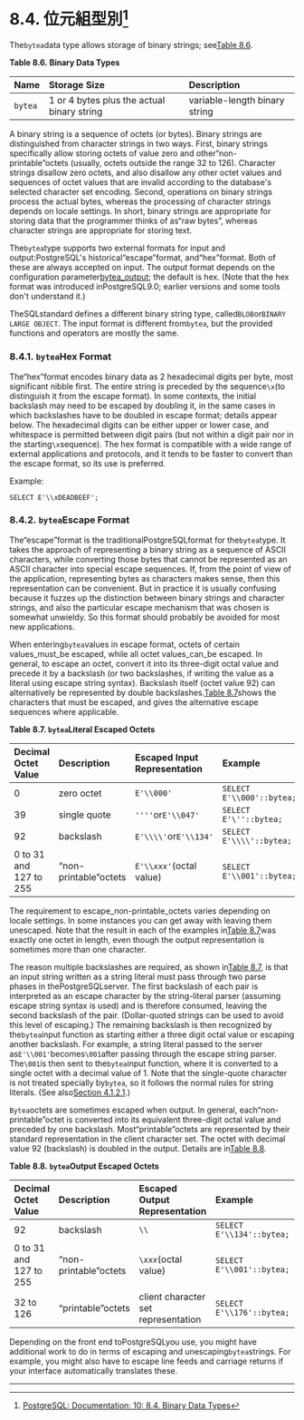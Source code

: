 # 8.4. 位元組型別[^1]

The`bytea`data type allows storage of binary strings; see[Table 8.6](https://www.postgresql.org/docs/10/static/datatype-binary.html#datatype-binary-table).

**Table 8.6. Binary Data Types**

| Name | Storage Size | Description |
| :--- | :--- | :--- |
| `bytea` | 1 or 4 bytes plus the actual binary string | variable-length binary string |

  


A binary string is a sequence of octets \(or bytes\). Binary strings are distinguished from character strings in two ways. First, binary strings specifically allow storing octets of value zero and other“non-printable”octets \(usually, octets outside the range 32 to 126\). Character strings disallow zero octets, and also disallow any other octet values and sequences of octet values that are invalid according to the database's selected character set encoding. Second, operations on binary strings process the actual bytes, whereas the processing of character strings depends on locale settings. In short, binary strings are appropriate for storing data that the programmer thinks of as“raw bytes”, whereas character strings are appropriate for storing text.

The`bytea`type supports two external formats for input and output:PostgreSQL's historical“escape”format, and“hex”format. Both of these are always accepted on input. The output format depends on the configuration parameter[bytea\_output](https://www.postgresql.org/docs/10/static/runtime-config-client.html#guc-bytea-output); the default is hex. \(Note that the hex format was introduced inPostgreSQL9.0; earlier versions and some tools don't understand it.\)

TheSQLstandard defines a different binary string type, called`BLOB`or`BINARY LARGE OBJECT`. The input format is different from`bytea`, but the provided functions and operators are mostly the same.

### 8.4.1. `bytea`Hex Format

The“hex”format encodes binary data as 2 hexadecimal digits per byte, most significant nibble first. The entire string is preceded by the sequence`\x`\(to distinguish it from the escape format\). In some contexts, the initial backslash may need to be escaped by doubling it, in the same cases in which backslashes have to be doubled in escape format; details appear below. The hexadecimal digits can be either upper or lower case, and whitespace is permitted between digit pairs \(but not within a digit pair nor in the starting`\x`sequence\). The hex format is compatible with a wide range of external applications and protocols, and it tends to be faster to convert than the escape format, so its use is preferred.

Example:

```
SELECT E'\\xDEADBEEF';

```

### 8.4.2. `bytea`Escape Format

The“escape”format is the traditionalPostgreSQLformat for the`bytea`type. It takes the approach of representing a binary string as a sequence of ASCII characters, while converting those bytes that cannot be represented as an ASCII character into special escape sequences. If, from the point of view of the application, representing bytes as characters makes sense, then this representation can be convenient. But in practice it is usually confusing because it fuzzes up the distinction between binary strings and character strings, and also the particular escape mechanism that was chosen is somewhat unwieldy. So this format should probably be avoided for most new applications.

When entering`bytea`values in escape format, octets of certain values_must_be escaped, while all octet values_can_be escaped. In general, to escape an octet, convert it into its three-digit octal value and precede it by a backslash \(or two backslashes, if writing the value as a literal using escape string syntax\). Backslash itself \(octet value 92\) can alternatively be represented by double backslashes.[Table 8.7](https://www.postgresql.org/docs/10/static/datatype-binary.html#datatype-binary-sqlesc)shows the characters that must be escaped, and gives the alternative escape sequences where applicable.

**Table 8.7. `bytea`Literal Escaped Octets**

| Decimal Octet Value | Description | Escaped Input Representation | Example | Output Representation |
| :--- | :--- | :--- | :--- | :--- |
| 0 | zero octet | `E'\\000'` | `SELECT E'\\000'::bytea;` | `\000` |
| 39 | single quote | `''''`or`E'\\047'` | `SELECT E'\''::bytea;` | `'` |
| 92 | backslash | `E'\\\\'`or`E'\\134'` | `SELECT E'\\\\'::bytea;` | `\\` |
| 0 to 31 and 127 to 255 | “non-printable”octets | `E'\\`_`xxx'`_\(octal value\) | `SELECT E'\\001'::bytea;` | `\001` |

  


The requirement to escape_non-printable_octets varies depending on locale settings. In some instances you can get away with leaving them unescaped. Note that the result in each of the examples in[Table 8.7](https://www.postgresql.org/docs/10/static/datatype-binary.html#datatype-binary-sqlesc)was exactly one octet in length, even though the output representation is sometimes more than one character.

The reason multiple backslashes are required, as shown in[Table 8.7](https://www.postgresql.org/docs/10/static/datatype-binary.html#datatype-binary-sqlesc), is that an input string written as a string literal must pass through two parse phases in thePostgreSQLserver. The first backslash of each pair is interpreted as an escape character by the string-literal parser \(assuming escape string syntax is used\) and is therefore consumed, leaving the second backslash of the pair. \(Dollar-quoted strings can be used to avoid this level of escaping.\) The remaining backslash is then recognized by the`bytea`input function as starting either a three digit octal value or escaping another backslash. For example, a string literal passed to the server as`E'\\001'`becomes`\001`after passing through the escape string parser. The`\001`is then sent to the`bytea`input function, where it is converted to a single octet with a decimal value of 1. Note that the single-quote character is not treated specially by`bytea`, so it follows the normal rules for string literals. \(See also[Section 4.1.2.1](https://www.postgresql.org/docs/10/static/sql-syntax-lexical.html#sql-syntax-strings).\)

`Bytea`octets are sometimes escaped when output. In general, each“non-printable”octet is converted into its equivalent three-digit octal value and preceded by one backslash. Most“printable”octets are represented by their standard representation in the client character set. The octet with decimal value 92 \(backslash\) is doubled in the output. Details are in[Table 8.8](https://www.postgresql.org/docs/10/static/datatype-binary.html#datatype-binary-resesc).

**Table 8.8. `bytea`Output Escaped Octets**

| Decimal Octet Value | Description | Escaped Output Representation | Example | Output Result |
| :--- | :--- | :--- | :--- | :--- |
| 92 | backslash | `\\` | `SELECT E'\\134'::bytea;` | `\\` |
| 0 to 31 and 127 to 255 | “non-printable”octets | `\`_`xxx`_\(octal value\) | `SELECT E'\\001'::bytea;` | `\001` |
| 32 to 126 | “printable”octets | client character set representation | `SELECT E'\\176'::bytea;` | `~` |

  


Depending on the front end toPostgreSQLyou use, you might have additional work to do in terms of escaping and unescaping`bytea`strings. For example, you might also have to escape line feeds and carriage returns if your interface automatically translates these.

---



[^1]: [PostgreSQL: Documentation: 10: 8.4. Binary Data Types](https://www.postgresql.org/docs/10/static/datatype-binary.html)

